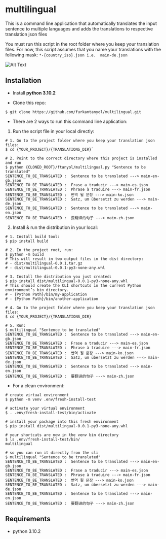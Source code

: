 # multilingual

This is a command line application that automatically translates the input sentence to multiple languages and adds the 
translations to respective translation json files

You must run this script in the root folder where you keep your translation files.
For now, this script assumes that you name your translations with the following mask: `*-{country_iso}.json i.e. 
main-de.json`

![Alt Text](https://media.giphy.com/media/TksBWToEdzfEtNymcb/giphy.gif)

## Installation

* Install **python 3.10.2**

* Clone this repo: 
```shell
$ git clone https://github.com/furkantanyol/multilingual.git
```

* There are 2 ways to run this command line application:

1. Run the script file in your local directly:
```shell
# 1. Go to the project folder where you keep your translation json files: 
$ cd {YOUR_PROJECT}/{TRANSLATIONS_DIR}` 

# 2. Point to the correct directory where this project is installed and run 
$ python {CLONED_ROOT}/ftanyol/multilingual.py "Sentence to be translated"
SENTENCE_TO_BE_TRANSLATED :  Sentence to be translated ---> main-en-gb.json
SENTENCE_TO_BE_TRANSLATED :  Frase a traducir ---> main-es.json
SENTENCE_TO_BE_TRANSLATED :  Phrase à traduire ---> main-fr.json
SENTENCE_TO_BE_TRANSLATED :  번역 될 문장 ---> main-ko.json
SENTENCE_TO_BE_TRANSLATED :  Satz, um übersetzt zu werden ---> main-de.json
SENTENCE_TO_BE_TRANSLATED :  Sentence to be translated ---> main-en.json
SENTENCE_TO_BE_TRANSLATED :  要翻译的句子 ---> main-zh.json
```

2. Install & run the distribution in your local:
```shell
# 1. Install build tool: 
$ pip install build

# 2. In the project root, run: 
$ python -m build 
# This will result in two output files in the dist directory: 
# - dist/multilingual-0.0.1.tar.gz 
# - dist/multilingual-0.0.1-py3-none-any.whl

# 3. Install the distribution you just created:
$ pip install dist/multilingual-0.0.1-py3-none-any.whl 
# This should create the CLI shortcuts in the current Python environment’s bin directory.
# - {Python Path}/bin/my-application
# - {Python Path}/bin/another-application

# 4. Go to the project folder where you keep your translation json files: 
$ cd {YOUR_PROJECT}/{TRANSLATIONS_DIR}

# 5. Run:
$ multilingual "Sentence to be translated"
SENTENCE_TO_BE_TRANSLATED :  Sentence to be translated ---> main-en-gb.json
SENTENCE_TO_BE_TRANSLATED :  Frase a traducir ---> main-es.json
SENTENCE_TO_BE_TRANSLATED :  Phrase à traduire ---> main-fr.json
SENTENCE_TO_BE_TRANSLATED :  번역 될 문장 ---> main-ko.json
SENTENCE_TO_BE_TRANSLATED :  Satz, um übersetzt zu werden ---> main-de.json
SENTENCE_TO_BE_TRANSLATED :  Sentence to be translated ---> main-en.json
SENTENCE_TO_BE_TRANSLATED :  要翻译的句子 ---> main-zh.json
```
     
* For a clean environment: 

```shell
# create virtual environment
$ python -m venv .env/fresh-install-test

# activate your virtual environment
$ . .env/fresh-install-test/bin/activate

# install your package into this fresh environment
$ pip install dist/multilingual-0.0.1-py3-none-any.whl

# your shortcuts are now in the venv bin directory
$ ls .env/fresh-install-test/bin/
multilingual

# so you can run it directly from the cli
$ multilingual "Sentence to be translated"
SENTENCE_TO_BE_TRANSLATED :  Sentence to be translated ---> main-en-gb.json
SENTENCE_TO_BE_TRANSLATED :  Frase a traducir ---> main-es.json
SENTENCE_TO_BE_TRANSLATED :  Phrase à traduire ---> main-fr.json
SENTENCE_TO_BE_TRANSLATED :  번역 될 문장 ---> main-ko.json
SENTENCE_TO_BE_TRANSLATED :  Satz, um übersetzt zu werden ---> main-de.json
SENTENCE_TO_BE_TRANSLATED :  Sentence to be translated ---> main-en.json
SENTENCE_TO_BE_TRANSLATED :  要翻译的句子 ---> main-zh.json
```
       

## Requirements

* python 3.10.2
